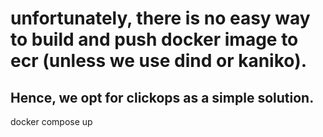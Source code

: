 # unfortunately, there is no easy way to build and push docker image to ecr (unless we use dind or kaniko).

## Hence, we opt for clickops as a simple solution.


docker compose up 